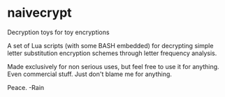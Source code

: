 # naivecrypt
Decryption toys for toy encryptions

A set of Lua scripts (with some BASH embedded) for decrypting simple letter substitution encryption schemes through letter frequency analysis.

Made exclusively for non serious uses, but feel free to use it for anything.
Even commercial stuff.
Just don't blame me for anything.

Peace.
-Rain
